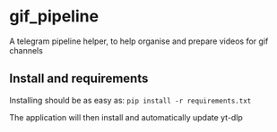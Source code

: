 # gif_pipeline
A telegram pipeline helper, to help organise and prepare videos for gif channels

## Install and requirements
Installing should be as easy as:
`pip install -r requirements.txt`

The application will then install and automatically update yt-dlp
